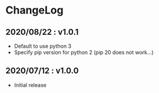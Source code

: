 # ChangeLog

## 2020/08/22 : v1.0.1

- Default to use python 3
- Specify pip version for python 2 (pip 20 does not work...)

## 2020/07/12 : v1.0.0

- Initial release
